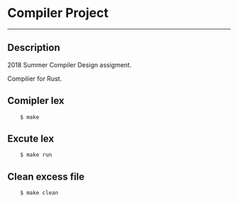 # Compiler Project
---
## Description
2018 Summer Compiler Design assigment.

Compilier for Rust.
 
## Comipler lex
```
    $ make
```

## Excute lex
```
    $ make run
```

## Clean excess file
```
    $ make clean
```
